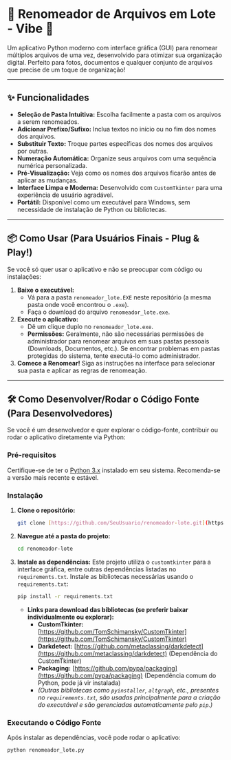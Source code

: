 # 🚀 Renomeador de Arquivos em Lote - Vibe 🖤

Um aplicativo Python moderno com interface gráfica (GUI) para renomear múltiplos arquivos de uma vez, desenvolvido para otimizar sua organização digital. Perfeito para fotos, documentos e qualquer conjunto de arquivos que precise de um toque de organização!

---

## ✨ Funcionalidades

* **Seleção de Pasta Intuitiva:** Escolha facilmente a pasta com os arquivos a serem renomeados.
* **Adicionar Prefixo/Sufixo:** Inclua textos no início ou no fim dos nomes dos arquivos.
* **Substituir Texto:** Troque partes específicas dos nomes dos arquivos por outras.
* **Numeração Automática:** Organize seus arquivos com uma sequência numérica personalizada.
* **Pré-Visualização:** Veja como os nomes dos arquivos ficarão antes de aplicar as mudanças.
* **Interface Limpa e Moderna:** Desenvolvido com `CustomTkinter` para uma experiência de usuário agradável.
* **Portátil:** Disponível como um executável para Windows, sem necessidade de instalação de Python ou bibliotecas.

---

## 📦 Como Usar (Para Usuários Finais - Plug & Play!)

Se você só quer usar o aplicativo e não se preocupar com código ou instalações:

1.  **Baixe o executável:**
    * Vá para a pasta `renomeador_lote.EXE` neste repositório (a mesma pasta onde você encontrou o `.exe`).
    * Faça o download do arquivo `renomeador_lote.exe`.
2.  **Execute o aplicativo:**
    * Dê um clique duplo no `renomeador_lote.exe`.
    * **Permissões:** Geralmente, não são necessárias permissões de administrador para renomear arquivos em suas pastas pessoais (Downloads, Documentos, etc.). Se encontrar problemas em pastas protegidas do sistema, tente executá-lo como administrador.
3.  **Comece a Renomear!** Siga as instruções na interface para selecionar sua pasta e aplicar as regras de renomeação.

---

## 🛠️ Como Desenvolver/Rodar o Código Fonte (Para Desenvolvedores)

Se você é um desenvolvedor e quer explorar o código-fonte, contribuir ou rodar o aplicativo diretamente via Python:

### Pré-requisitos

Certifique-se de ter o [Python 3.x](https://www.python.org/downloads/) instalado em seu sistema. Recomenda-se a versão mais recente e estável.

### Instalação

1.  **Clone o repositório:**
    ```bash
    git clone [https://github.com/SeuUsuario/renomeador-lote.git](https://github.com/SeuUsuario/renomeador-lote.git) # Substitua 'SeuUsuario' e 'renomeador-lote' pelos seus dados reais do GitHub
    ```
2.  **Navegue até a pasta do projeto:**
    ```bash
    cd renomeador-lote
    ```
3.  **Instale as dependências:**
    Este projeto utiliza o `customtkinter` para a interface gráfica, entre outras dependências listadas no `requirements.txt`. Instale as bibliotecas necessárias usando o `requirements.txt`:
    ```bash
    pip install -r requirements.txt
    ```
    * **Links para download das bibliotecas (se preferir baixar individualmente ou explorar):**
        * **CustomTkinter:** [https://github.com/TomSchimansky/CustomTkinter](https://github.com/TomSchimansky/CustomTkinter)
        * **Darkdetect:** [https://github.com/metaclassing/darkdetect](https://github.com/metaclassing/darkdetect) (Dependência do CustomTkinter)
        * **Packaging:** [https://github.com/pypa/packaging](https://github.com/pypa/packaging) (Dependência comum do Python, pode já vir instalada)
        * *(Outras bibliotecas como `pyinstaller`, `altgraph`, etc., presentes no `requirements.txt`, são usadas principalmente para a criação do executável e são gerenciadas automaticamente pelo `pip`.)* 

### Executando o Código Fonte

Após instalar as dependências, você pode rodar o aplicativo:

```bash
python renomeador_lote.py
